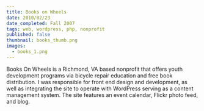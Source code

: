 ```yaml
---
title: Books on Wheels
date: 2010/02/23
date_completed: Fall 2007
tags: web, wordpress, php, nonprofit
published: false
thumbnail: books_thumb.png
images:
  - books_1.png
---
```


Books On Wheels is a Richmond, VA based nonprofit that offers youth development programs via bicycle repair education and free book distribution. I was responsible for front end design and development, as well as integrating the site to operate with WordPress serving as a content management system. The site features an event calendar, Flickr photo feed, and blog.
